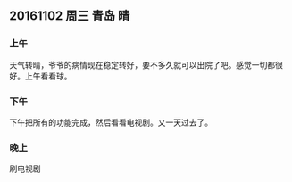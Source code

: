 ## 20161102  周三  青岛  晴

### 上午

天气转晴，爷爷的病情现在稳定转好，要不多久就可以出院了吧。感觉一切都很好。上午看看球。

### 下午

下午把所有的功能完成，然后看看电视剧。又一天过去了。

### 晚上

刷电视剧 

